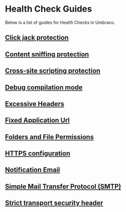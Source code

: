 # Health Check Guides

Below is a list of guides for Health Checks in Umbraco.

## [Click jack protection](clickjackingprotection.md)

## [Content sniffing protection](contentsniffingprotection.md)

## [Cross-site scripting protection](crosssitescriptingprotection.md)

## [Debug compilation mode](debugcompilationmode.md)

## [Excessive Headers](excessiveheaders.md)

## [Fixed Application Url](fixedapplicationurl.md)

## [Folders and File Permissions](folderandfilepermissions.md)

## [HTTPS configuration](httpsconfiguration.md)

## [Notification Email](notificationemail.md)

## [Simple Mail Transfer Protocol (SMTP)](smtp.md)

## [Strict transport security header](stricttransportsecurityheader.md)
